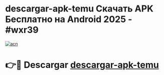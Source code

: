 # descargar-apk-temu Скачать APK Бесплатно на Android 2025 - #wxr39

[![acn](https://github.com/user-attachments/assets/0f9c940e-d8b0-45ae-aac7-cd30a18b3e1c)](https://apps.freeplayer.one?title=descargar-apk-temu&ref=9RF)

# 👉🔴 Descargar [descargar-apk-temu](https://apps.freeplayer.one?title=descargar-apk-temu&ref=9RF)